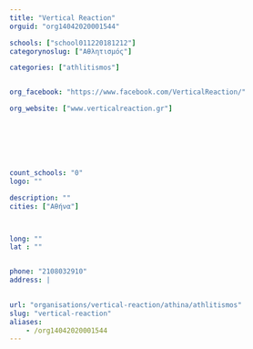 ```yaml
---
title: "Vertical Reaction"
orguid: "org14042020001544"

schools: ["school011220181212"]
categorynoslug: ["Αθλητισμός"]

categories: ["athlitismos"]


org_facebook: "https://www.facebook.com/VerticalReaction/"

org_website: ["www.verticalreaction.gr"]







count_schools: "0"
logo: ""

description: ""
cities: ["Αθήνα"]



long: ""
lat : ""


phone: "2108032910"
address: |
    

url: "organisations/vertical-reaction/athina/athlitismos"
slug: "vertical-reaction"
aliases:
    - /org14042020001544
---
```



